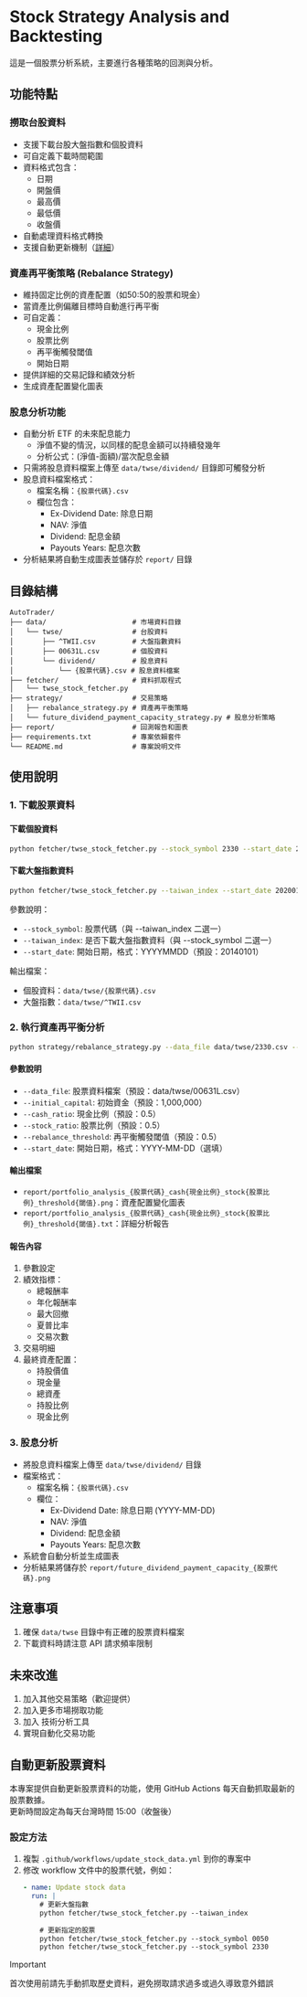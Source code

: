 # Stock Strategy Analysis and Backtesting

這是一個股票分析系統，主要進行各種策略的回測與分析。



## 功能特點

### 撈取台股資料
- 支援下載台股大盤指數和個股資料
- 可自定義下載時間範圍
- 資料格式包含：
  - 日期
  - 開盤價
  - 最高價
  - 最低價
  - 收盤價
- 自動處理資料格式轉換
- 支援自動更新機制（[詳細](#自動更新股票資料)）

### 資產再平衡策略 (Rebalance Strategy)
- 維持固定比例的資產配置（如50:50的股票和現金）
- 當資產比例偏離目標時自動進行再平衡
- 可自定義：
  - 現金比例
  - 股票比例
  - 再平衡觸發閾值
  - 開始日期
- 提供詳細的交易記錄和績效分析
- 生成資產配置變化圖表

### 股息分析功能
- 自動分析 ETF 的未來配息能力
  - 淨值不變的情況，以同樣的配息金額可以持續發幾年
  - 分析公式：(淨值-面額)/當次配息金額
- 只需將股息資料檔案上傳至 `data/twse/dividend/` 目錄即可觸發分析
- 股息資料檔案格式：
  - 檔案名稱：`{股票代碼}.csv`
  - 欄位包含：
    - Ex-Dividend Date: 除息日期
    - NAV: 淨值
    - Dividend: 配息金額
    - Payouts Years: 配息次數
- 分析結果將自動生成圖表並儲存於 `report/` 目錄

## 目錄結構

```
AutoTrader/
├── data/                     # 市場資料目錄
│   └── twse/                 # 台股資料
│       ├── ^TWII.csv         # 大盤指數資料
│       ├── 00631L.csv        # 個股資料
│       └── dividend/         # 股息資料
│           └── {股票代碼}.csv # 股息資料檔案
├── fetcher/                  # 資料抓取程式
│   └── twse_stock_fetcher.py
├── strategy/                 # 交易策略
│   ├── rebalance_strategy.py # 資產再平衡策略
│   └── future_dividend_payment_capacity_strategy.py # 股息分析策略
├── report/                   # 回測報告和圖表
├── requirements.txt          # 專案依賴套件
└── README.md                 # 專案說明文件
```


## 使用說明

### 1. 下載股票資料

#### 下載個股資料
```bash
python fetcher/twse_stock_fetcher.py --stock_symbol 2330 --start_date 20200101
```

#### 下載大盤指數資料
```bash
python fetcher/twse_stock_fetcher.py --taiwan_index --start_date 20200101
```

參數說明：
- `--stock_symbol`: 股票代碼（與 --taiwan_index 二選一）
- `--taiwan_index`: 是否下載大盤指數資料（與 --stock_symbol 二選一）
- `--start_date`: 開始日期，格式：YYYYMMDD（預設：20140101）

輸出檔案：
- 個股資料：`data/twse/{股票代碼}.csv`
- 大盤指數：`data/twse/^TWII.csv`

### 2. 執行資產再平衡分析

```bash
python strategy/rebalance_strategy.py --data_file data/twse/2330.csv --cash_ratio 0.5 --stock_ratio 0.5 --rebalance_threshold 0.5
```

#### 參數說明
- `--data_file`: 股票資料檔案（預設：data/twse/00631L.csv）
- `--initial_capital`: 初始資金（預設：1,000,000）
- `--cash_ratio`: 現金比例（預設：0.5）
- `--stock_ratio`: 股票比例（預設：0.5）
- `--rebalance_threshold`: 再平衡觸發閾值（預設：0.5）
- `--start_date`: 開始日期，格式：YYYY-MM-DD（選填）

#### 輸出檔案

- `report/portfolio_analysis_{股票代碼}_cash{現金比例}_stock{股票比例}_threshold{閾值}.png`：資產配置變化圖表
- `report/portfolio_analysis_{股票代碼}_cash{現金比例}_stock{股票比例}_threshold{閾值}.txt`：詳細分析報告

#### 報告內容
1. 參數設定
2. 績效指標：
   - 總報酬率
   - 年化報酬率
   - 最大回撤
   - 夏普比率
   - 交易次數
3. 交易明細
4. 最終資產配置：
   - 持股價值
   - 現金量
   - 總資產
   - 持股比例
   - 現金比例

### 3. 股息分析
- 將股息資料檔案上傳至 `data/twse/dividend/` 目錄
- 檔案格式：
  - 檔案名稱：`{股票代碼}.csv`
  - 欄位：
    - Ex-Dividend Date: 除息日期 (YYYY-MM-DD)
    - NAV: 淨值
    - Dividend: 配息金額
    - Payouts Years: 配息次數
- 系統會自動分析並生成圖表
- 分析結果將儲存於 `report/future_dividend_payment_capacity_{股票代碼}.png`

## 注意事項

1. 確保 `data/twse` 目錄中有正確的股票資料檔案
2. 下載資料時請注意 API 請求頻率限制

## 未來改進

1. 加入其他交易策略（歡迎提供）
2. 加入更多市場撈取功能
3. 加入 技術分析工具
4. 實現自動化交易功能

## 自動更新股票資料

本專案提供自動更新股票資料的功能，使用 GitHub Actions 每天自動抓取最新的股票數據。  
更新時間設定為每天台灣時間 15:00（收盤後）

### 設定方法

1. 複製 `.github/workflows/update_stock_data.yml` 到你的專案中
2. 修改 workflow 文件中的股票代號，例如：
   ```yaml
   - name: Update stock data
     run: |
       # 更新大盤指數
       python fetcher/twse_stock_fetcher.py --taiwan_index
       
       # 更新指定的股票
       python fetcher/twse_stock_fetcher.py --stock_symbol 0050
       python fetcher/twse_stock_fetcher.py --stock_symbol 2330
   ```

> [!IMPORTANT]  
> 首次使用前請先手動抓取歷史資料，避免撈取請求過多或過久導致意外錯誤